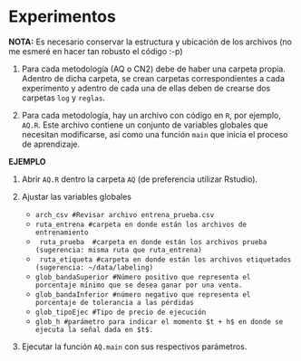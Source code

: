 # Experimentos

**NOTA:** Es necesario conservar la estructura y ubicación de los archivos (no me esmeré en hacer tan robusto el código :-p)


1. Para cada metodología (AQ o CN2) debe de haber una carpeta propia. Adentro de dicha carpeta, se crean carpetas correspondientes a cada experimento y adentro de cada una de ellas deben de crearse dos carpetas ```log``` y ```reglas```.

2. Para cada metodología, hay un archivo con código en ```R```, por ejemplo, ```AQ.R```. Este archivo contiene un conjunto de variables globales que necesitan modificarse, así como una función ```main``` que inicia el proceso de aprendizaje.

**EJEMPLO**

1. Abrir ```AQ.R``` dentro la carpeta ```AQ``` (de preferencia utilizar Rstudio).

2. Ajustar las variables globales 
   * ```arch_csv #Revisar archivo entrena_prueba.csv```
   * ```ruta_entrena #carpeta en donde están los archivos de entrenamiento```
   * ``` ruta_prueba  #carpeta en donde están los archivos prueba (sugerencia: misma ruta que ruta_entrena)```
   * ``` ruta_etiqueta #carpeta en donde están los archivos etiquetados (sugerencia: ~/data/labeling)```
   * ```glob_bandaSuperior #Número positivo que representa el porcentaje mínimo que se desea ganar por una venta.```
   * ```glob_bandaInferior #número negativo que representa el porcentaje de tolerancia a las pérdidas```
   * ```glob_tipoEjec #Tipo de precio de ejecución```
   * ```glob_h #parámetro para indicar el momento $t + h$ en donde se ejecuta la señal dada en $t$.```

2. Ejecutar la función ```AQ.main``` con sus respectivos parámetros.


